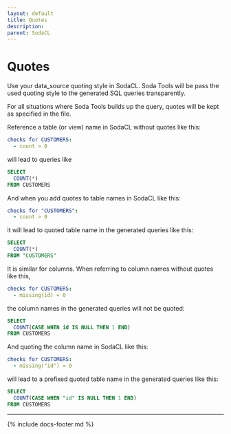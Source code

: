 ```yaml
---
layout: default
title: Quotes
description: 
parent: SodaCL
---
```


# Quotes

Use your data_source quoting style in SodaCL. Soda Tools will be pass the used quoting style to the generated SQL queries transparently.

For all situations where Soda Tools builds up the query, quotes will be kept as specified in the file.

Reference a table (or view) name in SodaCL without quotes like this:
```yaml
checks for CUSTOMERS:
  - count > 0
```

will lead to queries like
```sql
SELECT
  COUNT(*)
FROM CUSTOMERS
```

And when you add quotes to table names in SodaCL like this:
```yaml
checks for "CUSTOMERS":
  - count > 0
```

it will lead to quoted table name in the generated queries like this:
```sql
SELECT
  COUNT(*)
FROM "CUSTOMERS"
```

It is similar for columns. When referring to column names without quotes like this,
```yaml
checks for CUSTOMERS:
  - missing(id) = 0
```

the column names in the generated queries will not be quoted:
```sql
SELECT
  COUNT(CASE WHEN id IS NULL THEN 1 END)
FROM CUSTOMERS
```

And quoting the column name in SodaCL like this:
```yaml
checks for CUSTOMERS:
  - missing("id") = 0
```

will lead to a prefixed quoted table name in the generated queries like this:
```sql
SELECT
  COUNT(CASE WHEN "id" IS NULL THEN 1 END)
FROM CUSTOMERS
```


---
{% include docs-footer.md %}